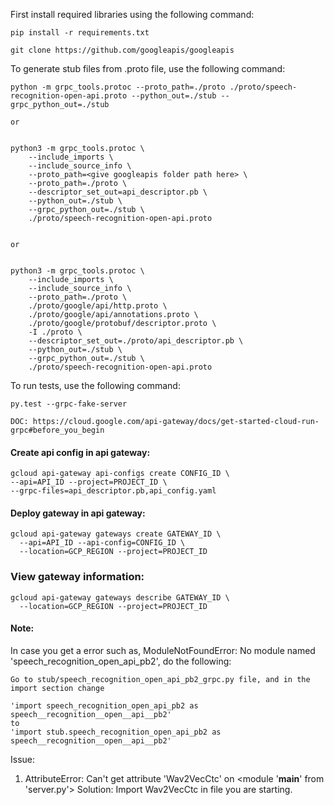 First install required libraries using the following command:
```
pip install -r requirements.txt
```

```
git clone https://github.com/googleapis/googleapis
```

To generate stub files from .proto file, use the following command:
```
python -m grpc_tools.protoc --proto_path=./proto ./proto/speech-recognition-open-api.proto --python_out=./stub --grpc_python_out=./stub

or


python3 -m grpc_tools.protoc \
    --include_imports \
    --include_source_info \
    --proto_path=<give googleapis folder path here> \
    --proto_path=./proto \
    --descriptor_set_out=api_descriptor.pb \
    --python_out=./stub \
    --grpc_python_out=./stub \
    ./proto/speech-recognition-open-api.proto
    
    
or 


python3 -m grpc_tools.protoc \
    --include_imports \
    --include_source_info \
    --proto_path=./proto \
    ./proto/google/api/http.proto \
    ./proto/google/api/annotations.proto \
    ./proto/google/protobuf/descriptor.proto \
    -I ./proto \
    --descriptor_set_out=./proto/api_descriptor.pb \
    --python_out=./stub \
    --grpc_python_out=./stub \
    ./proto/speech-recognition-open-api.proto
```


To run tests, use the following command:
```
py.test --grpc-fake-server
```

`DOC: https://cloud.google.com/api-gateway/docs/get-started-cloud-run-grpc#before_you_begin`

#### Create api config in api gateway:
```
gcloud api-gateway api-configs create CONFIG_ID \
--api=API_ID --project=PROJECT_ID \
--grpc-files=api_descriptor.pb,api_config.yaml
```

#### Deploy gateway in api gateway:
```
gcloud api-gateway gateways create GATEWAY_ID \
  --api=API_ID --api-config=CONFIG_ID \
  --location=GCP_REGION --project=PROJECT_ID
```
### View gateway information:
```
gcloud api-gateway gateways describe GATEWAY_ID \
  --location=GCP_REGION --project=PROJECT_ID
```
#### Note:
In case you get a error such as, ModuleNotFoundError: No module named 'speech_recognition_open_api_pb2',
do the following:

```
Go to stub/speech_recognition_open_api_pb2_grpc.py file, and in the import section change 

'import speech_recognition_open_api_pb2 as speech__recognition__open__api__pb2'
to 
'import stub.speech_recognition_open_api_pb2 as speech__recognition__open__api__pb2'

```

Issue:

1. AttributeError: Can't get attribute 'Wav2VecCtc' on <module '__main__' from 'server.py'>
    Solution: Import Wav2VecCtc in file you are starting.